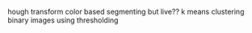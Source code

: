 hough transform
color based segmenting but live??
k means clustering
binary images using thresholding
